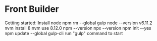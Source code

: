 # Front Builder

Getting started:
Install node
npm rm --global gulp
node --version
v6.11.2
nvm install 8
nvm use 8.12.0
npm --version
npx --version
npm init --yes
npm update
--global gulp-cli
run "gulp" command to start
